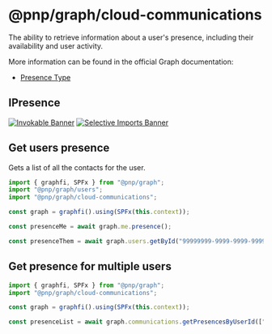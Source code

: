 # @pnp/graph/cloud-communications

The ability to retrieve information about a user's presence, including their availability and user activity.

More information can be found in the official Graph documentation:

- [Presence Type](https://docs.microsoft.com/en-us/graph/api/resources/presence?view=graph-rest-1.0)

## IPresence

[![Invokable Banner](https://img.shields.io/badge/Invokable-informational.svg)](../concepts/invokable.md) [![Selective Imports Banner](https://img.shields.io/badge/Selective%20Imports-informational.svg)](../concepts/selective-imports.md)  

## Get users presence

Gets a list of all the contacts for the user.

```TypeScript
import { graphfi, SPFx } from "@pnp/graph";
import "@pnp/graph/users";
import "@pnp/graph/cloud-communications";

const graph = graphfi().using(SPFx(this.context));

const presenceMe = await graph.me.presence();

const presenceThem = await graph.users.getById("99999999-9999-9999-9999-999999999999").presence();

```

## Get presence for multiple users

```TypeScript
import { graphfi, SPFx } from "@pnp/graph";
import "@pnp/graph/cloud-communications";

const graph = graphfi().using(SPFx(this.context));

const presenceList = await graph.communications.getPresencesByUserId(["99999999-9999-9999-9999-999999999999"]);

```
